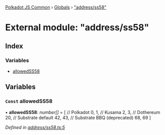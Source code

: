 [Polkadot JS Common](../README.md) › [Globals](../globals.md) › ["address/ss58"](_address_ss58_.md)

# External module: "address/ss58"

## Index

### Variables

* [allowedSS58](_address_ss58_.md#const-allowedss58)

## Variables

### `Const` allowedSS58

• **allowedSS58**: *number[]* = [
  // Polkadot
  0, 1,
  // Kusama
  2, 3,
  // Dothereum
  20,
  // Substrate default
  42, 43,
  // Substrate BBQ (deprecated)
  68, 69
]

*Defined in [address/ss58.ts:5](https://github.com/polkadot-js/common/blob/2d181df3/packages/util-crypto/src/address/ss58.ts#L5)*
